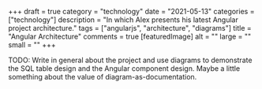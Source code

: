 +++
draft = true
category = "technology"
date = "2021-05-13"
categories = ["technology"]
description = "In which Alex presents his latest Angular project architecture."
tags = ["angularjs", "architecture", "diagrams"]
title = "Angular Architecture"
comments = true
[featuredImage]
  alt = ""
  large = ""
  small = ""
+++

TODO: Write in general about the project and use diagrams to demonstrate the SQL table design and the Angular component design. Maybe a little something about the value of diagram-as-documentation.
